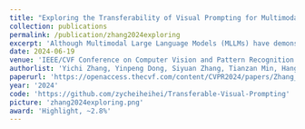 ```yaml
---
title: "Exploring the Transferability of Visual Prompting for Multimodal Large Language Models"
collection: publications
permalink: /publication/zhang2024exploring
excerpt: 'Although Multimodal Large Language Models (MLLMs) have demonstrated promising versatile capabilities, their performance is still inferior to specialized models on downstream tasks, which makes adaptation necessary to enhance their utility. However, fine-tuning methods require independent training for every model, leading to huge computation and memory overheads. In this paper, we propose a novel setting where we aim to improve the performance of diverse MLLMs with a group of shared parameters optimized for a downstream task. To achieve this, we propose Transferable Visual Prompting (TVP), a simple and effective approach to generate visual prompts that can transfer to different models and improve their performance on downstream tasks after trained on only one model. We introduce two strategies to address the issue of cross-model feature corruption of existing visual prompting methods and enhance the transferability of the learned prompts, including 1) Feature Consistency Alignment: which imposes constraints to the prompted feature changes to maintain task-agnostic knowledge; 2) Task Semantics Enrichment: which encourages the prompted images to contain richer task-specific semantics with language guidance. We validate the effectiveness of TVP through extensive experiments with 6 modern MLLMs on a wide variety of tasks ranging from object recognition and counting to multimodal reasoning and hallucination correction.'
date: 2024-06-19
venue: 'IEEE/CVF Conference on Computer Vision and Pattern Recognition <strong>(CVPR)</strong>, Seattle, USA'
authorlist: 'Yichi Zhang, Yinpeng Dong, Siyuan Zhang, Tianzan Min, Hang Su, Jun Zhu'
paperurl: 'https://openaccess.thecvf.com/content/CVPR2024/papers/Zhang_Exploring_the_Transferability_of_Visual_Prompting_for_Multimodal_Large_Language_CVPR_2024_paper.pdf'
year: '2024'
code: 'https://github.com/zycheiheihei/Transferable-Visual-Prompting'
picture: 'zhang2024exploring.png'
award: 'Highlight, ~2.8%'
---
```


